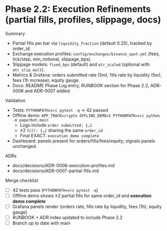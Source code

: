 # Phase 2.2: Execution Refinements (partial fills, profiles, slippage, docs)

Summary
- Partial fills per bar via `liquidity_fraction` (default 0.25), tracked by order_id.
- Exchange execution profiles: `config/exchanges/binance_spot.yml` (fees, tick/step, min_notional, slippage_bps).
- Slippage models: `fixed_bps` (default) and `atr_scaled` (optional with `atr_slip_mult`).
- Metrics & Grafana: orders submitted rate (5m), fills rate by liquidity (5m), fees (1h increase), equity gauge.
- Docs: README Phase Log entry; RUNBOOK section for Phase 2.2; ADR-0006 and ADR-0007 added.

Validation
- Tests: `PYTHONPATH=src pytest -q` → 42 passed
- Offline demo: `APP_TRACK=crypto OFFLINE_DEMO=1 PYTHONPATH=src python -m paperbot.main`
  - Logs include `order submitted: {…}`
  - ≥2 `fill: {…}` sharing the same `order_id`
  - Final EXACT: `execution demo complete`
- Dashboard: panels present for orders/fills/fees/equity; signals panels unchanged.

ADRs
- docs/decisions/ADR-0006-execution-profiles.md
- docs/decisions/ADR-0007-partial-fills.md

Merge checklist
- [ ] 42 tests pass (`PYTHONPATH=src pytest -q`)
- [ ] Offline demo shows ≥2 partial fills for same order_id and **execution demo complete**
- [ ] Grafana panels render (orders rate, fills rate by liquidity, fees (1h), equity gauge)
- [ ] RUNBOOK + ADR index updated to include Phase 2.2
- [ ] Branch up to date with main
